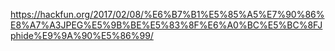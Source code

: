 https://hackfun.org/2017/02/08/%E6%B7%B1%E5%85%A5%E7%90%86%E8%A7%A3JPEG%E5%9B%BE%E5%83%8F%E6%A0%BC%E5%BC%8FJphide%E9%9A%90%E5%86%99/